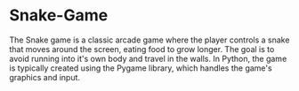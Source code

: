 # Snake-Game
The Snake game is a classic arcade game where the player controls a snake that moves around the screen, eating food to grow longer. The goal is to avoid running into it's own body and travel in the walls. In Python, the game is typically created using the Pygame library, which handles the game's graphics and input.
